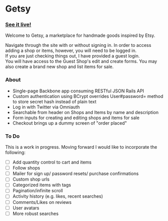 # Getsy 
### [See it live!][heroku]

[heroku]: http://www.getsy.site

Welcome to Getsy, a marketplace for handmade goods inspired by Etsy.

Navigate through the site with or without signing in.  In order to
access adding a shop or items, however, you will need to be logged in.  
If you are just checking things out, I have provided a guest login.  
You will have access to the Guest Shop's edit and create forms.  You
may also create a brand new shop and list items for sale.  

### About
* Single-page Backbone app consuming RESTful JSON Rails API
* Custom authentication using BCrypt overrides User#password= method to store secret hash instead of plain text
* Log in with Twitter via Omniauth
* Searchable from header on Shops and Items by name and description
* Form inputs for creating and editing shops and items for sale
* Checkout brings up a dummy screen of "order placed"

### To Do
This is a work in progress. Moving forward I would like to incorporate
the following:
- [ ] Add quantity control to cart and items
- [ ] Follow shops
- [ ] Mailer for sign up/ password resets/ purchase confirmations
- [ ] Custom shop urls
- [ ] Categorized items with tags
- [ ] Pagination/infinite scroll
- [ ] Activity history (e.g. likes, recent searches)
- [ ] Comments/Likes on reviews
- [ ] User avatars
- [ ] More robust searches
